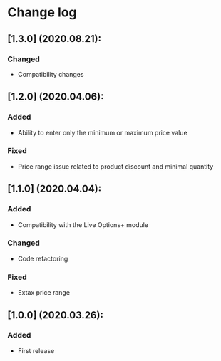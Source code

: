 # Change log

## [1.3.0] (2020.08.21):
### Changed
- Compatibility changes

## [1.2.0] (2020.04.06):
### Added
- Ability to enter only the minimum or maximum price value
### Fixed
- Price range issue related to product discount and minimal quantity

## [1.1.0] (2020.04.04):
### Added
- Compatibility with the Live Options+ module
### Changed
- Code refactoring
### Fixed
- Extax price range

## [1.0.0] (2020.03.26):
### Added
- First release
